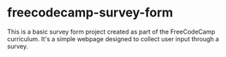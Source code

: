 # freecodecamp-survey-form
This is a basic survey form project created as part of the FreeCodeCamp curriculum. It's a simple webpage designed to collect user input through a survey.
